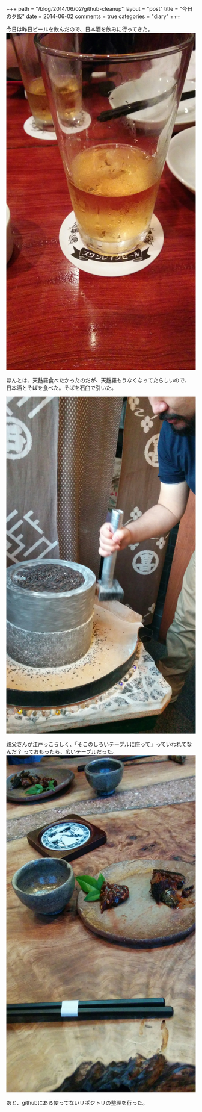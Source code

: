 +++
path = "/blog/2014/06/02/github-cleanup"
layout = "post"
title = "今日の夕飯"
date = 2014-06-02
comments = true
categories = "diary"
+++

今日は昨日ビールを飲んだので、日本酒を飲みに行ってきた。
![昨日のビール](/images/photo/yaesu-beer.webp)

ほんとは、天麩羅食べたかったのだが、天麩羅もうなくなってたらしいので、
日本酒とそばを食べた。そばを石臼で引いた。

![石臼](/images/photo/kameari-soba.webp)

親父さんが江戸っこらしく、「そこのしろいテーブルに座って」っていわれてなんだ？
っておもったら、広いテーブルだった。
![お通し](/images/photo/kameari-miso.webp)

あと、githubにある使ってないリポジトリの整理を行った。
